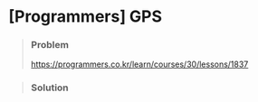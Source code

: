 # [Programmers] GPS



> ### Problem
>
> https://programmers.co.kr/learn/courses/30/lessons/1837



> ### Solution

```java

```

